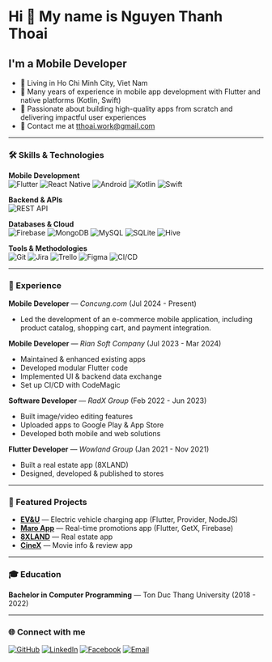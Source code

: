 # Hi 👋 My name is Nguyen Thanh Thoai

## I'm a Mobile Developer

- 📍 Living in Ho Chi Minh City, Viet Nam  
- 📱 Many years of experience in mobile app development with Flutter and native platforms (Kotlin, Swift)  
- 🚀 Passionate about building high-quality apps from scratch and delivering impactful user experiences  
- 📧 Contact me at [tthoai.work@gmail.com](mailto:tthoai.work@gmail.com)  


---

### 🛠 Skills & Technologies

**Mobile Development**  
![Flutter](https://img.shields.io/badge/-Flutter-02569B?logo=flutter&logoColor=white)
![React Native](https://img.shields.io/badge/-React%20Native-61DAFB?logo=react&logoColor=black)
![Android](https://img.shields.io/badge/-Android-3DDC84?logo=android&logoColor=white)
![Kotlin](https://img.shields.io/badge/-Kotlin-0095D5?logo=kotlin&logoColor=white)
![Swift](https://img.shields.io/badge/-Swift-FA7343?logo=swift&logoColor=white)

**Backend & APIs**  
![REST API](https://img.shields.io/badge/-REST%20API-02569B?logo=apachespark&logoColor=white)

**Databases & Cloud**  
![Firebase](https://img.shields.io/badge/-Firebase-FFCA28?logo=firebase&logoColor=black)
![MongoDB](https://img.shields.io/badge/-MongoDB-47A248?logo=mongodb&logoColor=white)
![MySQL](https://img.shields.io/badge/-MySQL-4479A1?logo=mysql&logoColor=white)
![SQLite](https://img.shields.io/badge/-SQLite-003B57?logo=sqlite&logoColor=white)
![Hive](https://img.shields.io/badge/-Hive-FFB300?logo=hive&logoColor=white)

**Tools & Methodologies**  
![Git](https://img.shields.io/badge/-Git-F05032?logo=git&logoColor=white)
![Jira](https://img.shields.io/badge/-Jira-0052CC?logo=jira&logoColor=white)
![Trello](https://img.shields.io/badge/-Trello-0052CC?logo=trello&logoColor=white)
![Figma](https://img.shields.io/badge/-Figma-F24E1E?logo=figma&logoColor=white)
![CI/CD](https://img.shields.io/badge/-CI%2FCD-4A90E2?logo=githubactions&logoColor=white)

---

### 💼 Experience

**Mobile Developer** — *Concung.com* (Jul 2024 - Present)  
- Led the development of an e-commerce mobile application, including product catalog, shopping cart, and payment integration.

**Mobile Developer** — *Rian Soft Company* (Jul 2023 - Mar 2024)  
- Maintained & enhanced existing apps  
- Developed modular Flutter code  
- Implemented UI & backend data exchange  
- Set up CI/CD with CodeMagic  

**Software Developer** — *RadX Group* (Feb 2022 - Jun 2023)  
- Built image/video editing features  
- Uploaded apps to Google Play & App Store  
- Developed both mobile and web solutions  

**Flutter Developer** — *Wowland Group* (Jan 2021 - Nov 2021)  
- Built a real estate app (8XLAND)  
- Designed, developed & published to stores  

---

### 📱 Featured Projects

- **[EV&U](#)** — Electric vehicle charging app (Flutter, Provider, NodeJS)  
- **[Maro App](#)** — Real-time promotions app (Flutter, GetX, Firebase)  
- **[8XLAND](https://play.google.com/store/apps/details?id=com.wowlandGroup)** — Real estate app  
- **[CineX](https://github.com/iaohtdev/cinex)** — Movie info & review app  

---

### 🎓 Education
**Bachelor in Computer Programming** — Ton Duc Thang University (2018 - 2022)

---

### 🌐 Connect with me
[![GitHub](https://img.shields.io/badge/-GitHub-181717?logo=github&logoColor=white)](https://github.com/iaohtdev)
[![LinkedIn](https://img.shields.io/badge/-LinkedIn-0A66C2?logo=linkedin&logoColor=white)](#)
[![Facebook](https://img.shields.io/badge/-Facebook-1877F2?logo=facebook&logoColor=white)](#)
[![Email](https://img.shields.io/badge/-Email-D14836?logo=gmail&logoColor=white)](mailto:tthoai.work@gmail.com)
